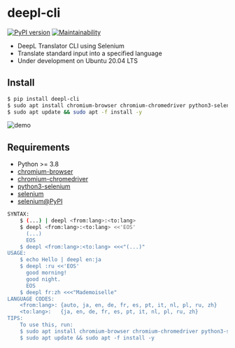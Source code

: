 # deepl-cli

[![PyPI version](https://badge.fury.io/py/deepl-cli.svg)](https://badge.fury.io/py/deepl-cli) [![Maintainability](https://api.codeclimate.com/v1/badges/a56630914df8538ca93b/maintainability)](https://codeclimate.com/github/eggplants/deepl-cli/maintainability)

- DeepL Translator CLI using Selenium
- Translate standard input into a specified language
- Under development on Ubuntu 20.04 LTS

## Install

```bash
$ pip install deepl-cli
$ sudo apt install chromium-browser chromium-chromedriver python3-selenium -y
$ sudo apt update && sudo apt -f install -y
```

![demo](https://i.imgur.com/aeZv4aV.png)

## Requirements

- Python >= 3.8
- [chromium-browser](https://packages.ubuntu.com/ja/source/bionic/chromium-browser)
- [chromium-chromedriver](https://packages.ubuntu.com/ja/bionic/chromium-chromedriver)
- [python3-selenium](https://packages.debian.org/buster/python3-selenium)
- [selenium](https://github.com/SeleniumHQ/selenium)
- [selenium@PyPI](https://pypi.org/project/selenium/)

```bash
SYNTAX:
    $ (...) | deepl <from:lang>:<to:lang>
    $ deepl <from:lang>:<to:lang> <<'EOS'
      (...)
      EOS
    $ deepl <from:lang>:<to:lang> <<<"(...)"
USAGE:
    $ echo Hello | deepl en:ja
    $ deepl :ru <<'EOS'
      good morning!
      good night.
      EOS
    $ deepl fr:zh <<<"Mademoiselle"
LANGUAGE CODES:
    <from:lang>: {auto, ja, en, de, fr, es, pt, it, nl, pl, ru, zh}
    <to:lang>:   {ja, en, de, fr, es, pt, it, nl, pl, ru, zh}
TIPS:
    To use this, run:
    $ sudo apt install chromium-browser chromium-chromedriver python3-selenium -y
    $ sudo apt update && sudo apt -f install -y
```
